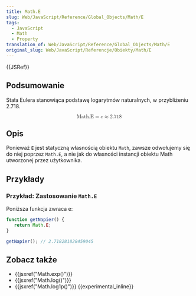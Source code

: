 ```yaml
---
title: Math.E
slug: Web/JavaScript/Reference/Global_Objects/Math/E
tags:
  - JavaScript
  - Math
  - Property
translation_of: Web/JavaScript/Reference/Global_Objects/Math/E
original_slug: Web/JavaScript/Referencje/Obiekty/Math/E
---
```

{{JSRef}}

## Podsumowanie

Stała Eulera stanowiąca podstawę logarytmów naturalnych, w przybliżeniu 2.718.

<math display="block"><semantics><mrow><mstyle mathvariant="monospace"><mi>Math.E</mi></mstyle><mo>=</mo><mi>e</mi><mo>≈</mo><mn>2.718</mn></mrow><annotation encoding="TeX">\mathtt{\mi{Math.E}} = e \approx 2.718</annotation></semantics></math>

## Opis

Ponieważ `E` jest statyczną własnością obiektu `Math`, zawsze odwołujemy się do niej poprzez `Math.E`, a nie jak do własności instancji obiektu Math utworzonej przez użytkownika.

## Przykłady

### Przykład: Zastosowanie `Math.E`

Poniższa funkcja zwraca e:

```js
function getNapier() {
   return Math.E;
}

getNapier(); // 2.718281828459045
```

## Zobacz także

- {{jsxref("Math.exp()")}}
- {{jsxref("Math.log()")}}
- {{jsxref("Math.log1p()")}} {{experimental_inline}}
